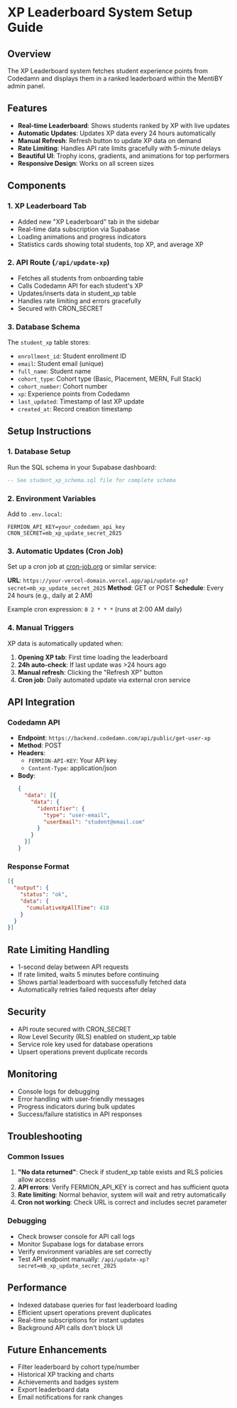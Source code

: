 # XP Leaderboard System Setup Guide

## Overview
The XP Leaderboard system fetches student experience points from Codedamn and displays them in a ranked leaderboard within the MentiBY admin panel.

## Features
- **Real-time Leaderboard**: Shows students ranked by XP with live updates
- **Automatic Updates**: Updates XP data every 24 hours automatically
- **Manual Refresh**: Refresh button to update XP data on demand
- **Rate Limiting**: Handles API rate limits gracefully with 5-minute delays
- **Beautiful UI**: Trophy icons, gradients, and animations for top performers
- **Responsive Design**: Works on all screen sizes

## Components

### 1. XP Leaderboard Tab
- Added new "XP Leaderboard" tab in the sidebar
- Real-time data subscription via Supabase
- Loading animations and progress indicators
- Statistics cards showing total students, top XP, and average XP

### 2. API Route (`/api/update-xp`)
- Fetches all students from onboarding table
- Calls Codedamn API for each student's XP
- Updates/inserts data in student_xp table
- Handles rate limiting and errors gracefully
- Secured with CRON_SECRET

### 3. Database Schema
The `student_xp` table stores:
- `enrollment_id`: Student enrollment ID
- `email`: Student email (unique)
- `full_name`: Student name
- `cohort_type`: Cohort type (Basic, Placement, MERN, Full Stack)
- `cohort_number`: Cohort number
- `xp`: Experience points from Codedamn
- `last_updated`: Timestamp of last XP update
- `created_at`: Record creation timestamp

## Setup Instructions

### 1. Database Setup
Run the SQL schema in your Supabase dashboard:
```sql
-- See student_xp_schema.sql file for complete schema
```

### 2. Environment Variables
Add to `.env.local`:
```env
FERMION_API_KEY=your_codedamn_api_key
CRON_SECRET=mb_xp_update_secret_2025
```

### 3. Automatic Updates (Cron Job)
Set up a cron job at [cron-job.org](https://cron-job.org) or similar service:

**URL**: `https://your-vercel-domain.vercel.app/api/update-xp?secret=mb_xp_update_secret_2025`
**Method**: GET or POST
**Schedule**: Every 24 hours (e.g., daily at 2 AM)

Example cron expression: `0 2 * * *` (runs at 2:00 AM daily)

### 4. Manual Triggers
XP data is automatically updated when:
1. **Opening XP tab**: First time loading the leaderboard
2. **24h auto-check**: If last update was >24 hours ago
3. **Manual refresh**: Clicking the "Refresh XP" button
4. **Cron job**: Daily automated update via external cron service

## API Integration

### Codedamn API
- **Endpoint**: `https://backend.codedamn.com/api/public/get-user-xp`
- **Method**: POST
- **Headers**:
  - `FERMION-API-KEY`: Your API key
  - `Content-Type`: application/json
- **Body**:
  ```json
  {
    "data": [{
      "data": {
        "identifier": {
          "type": "user-email",
          "userEmail": "student@email.com"
        }
      }
    }]
  }
  ```

### Response Format
```json
[{
  "output": {
    "status": "ok",
    "data": {
      "cumulativeXpAllTime": 418
    }
  }
}]
```

## Rate Limiting Handling
- 1-second delay between API requests
- If rate limited, waits 5 minutes before continuing
- Shows partial leaderboard with successfully fetched data
- Automatically retries failed requests after delay

## Security
- API route secured with CRON_SECRET
- Row Level Security (RLS) enabled on student_xp table
- Service role key used for database operations
- Upsert operations prevent duplicate records

## Monitoring
- Console logs for debugging
- Error handling with user-friendly messages
- Progress indicators during bulk updates
- Success/failure statistics in API responses

## Troubleshooting

### Common Issues
1. **"No data returned"**: Check if student_xp table exists and RLS policies allow access
2. **API errors**: Verify FERMION_API_KEY is correct and has sufficient quota
3. **Rate limiting**: Normal behavior, system will wait and retry automatically
4. **Cron not working**: Check URL is correct and includes secret parameter

### Debugging
- Check browser console for API call logs
- Monitor Supabase logs for database errors
- Verify environment variables are set correctly
- Test API endpoint manually: `/api/update-xp?secret=mb_xp_update_secret_2025`

## Performance
- Indexed database queries for fast leaderboard loading
- Efficient upsert operations prevent duplicates
- Real-time subscriptions for instant updates
- Background API calls don't block UI

## Future Enhancements
- Filter leaderboard by cohort type/number
- Historical XP tracking and charts
- Achievements and badges system
- Export leaderboard data
- Email notifications for rank changes 